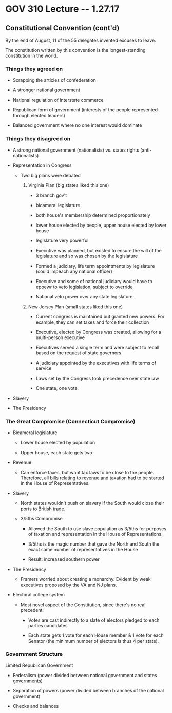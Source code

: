# GOV 310 Lecture -- 1.27.17

## Constitutional Convention (cont'd)

By the end of August, 11 of the 55 delegates invented excuses to leave.

The constitution written by this convention is the longest-standing
constitution in the world.

### Things they agreed on

- Scrapping the articles of confederation

- A stronger national government

- National regulation of interstate commerce

- Republican form of government (interests of the people represented through
  elected leaders)

- Balanced government where no one interest would dominate

### Things they disagreed on

- A strong national government (nationalists) vs. states rights
  (anti-nationalists)

- Representation in Congress

    - Two big plans were debated

        1. Virginia Plan (big states liked this one)

            - 3 branch gov't

            - bicameral legislature

            - both house's membership determined proportionately

            - lower house elected by people, upper house elected by lower house

            - legislature very powerful

            - Executive was planned, but existed to ensure the will of the
              legislature and so was chosen by the legislature

            - Formed a judiciary, life term appointments by legislature
              (could impeach any national officer)

            - Executive and some of national judiciary would have th epoewr to
              veto legislation, subject to override

            - National veto power over any state legislature

        2. New Jersey Plan (small states liked this one)

            - Current congress is maintained but granted new powers. For
              example, they can set taxes and force their collection

            - Executive, elected by Congress was created, allowing for a
              multi-person executive

            - Executives served a single term and were subject to recall based
              on the request of state governors

            - A judiciary appointed by the executives with life terms of
              service

            - Laws set by the Congress took precedence over state law

            - One state, one vote.

- Slavery

- The Presidency

### The Great Compromise (Connecticut Compromise)

- Bicameral legislature

    - Lower house elected by population

    - Upper house, each state gets two

- Revenue

    - Can enforce taxes, but want tax laws to be close to the people.
      Therefore, all bills relating to revenue and taxation had to be started
      in the House of Representatives.

- Slavery

    - North states wouldn't push on slavery if the South would close their
      ports to British trade.

    - 3/5ths Compromise

        - Allowed the South to use slave population as 3/5ths for purposes of
          taxation and representation in the House of Representations.

        - 3/5ths is the magic number that gave the North and South the exact
          same number of representatives in the House

        - Result: increased southern power

- The Presidency

    - Framers worried about creating a monarchy. Evident by weak executives
      proposed by the VA and NJ plans.

- Electoral college system

    - Most novel aspect of the Constitution, since there's no real precedent.

        - Votes are cast indirectly to a slate of electors pledged to each
          parties candidates

        - Each state gets 1 vote for each House member & 1 vote for each
          Senator (the minimum number of electors is thus 4 per state).

### Government Structure

Limited Republican Government

- Federalism (power divided between national government and states governments)

- Separation of powers (power divided between branches of the national
  government)

- Checks and balances
